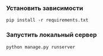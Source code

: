 ### Установить зависимости 
`pip install -r requirements.txt`  
### Запустить локальный сервер  
`python manage.py runserver`  